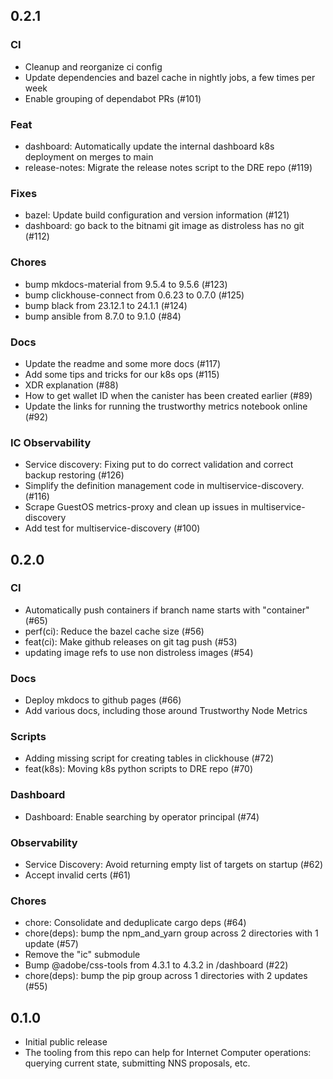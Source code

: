 ## 0.2.1

### CI
- Cleanup and reorganize ci config
- Update dependencies and bazel cache in nightly jobs, a few times per week
- Enable grouping of dependabot PRs (#101)

### Feat

- dashboard: Automatically update the internal dashboard k8s deployment on merges to main
- release-notes: Migrate the release notes script to the DRE repo (#119)

### Fixes

- bazel: Update build configuration and version information (#121)
- dashboard: go back to the bitnami git image as distroless has no git (#112)

### Chores

- bump mkdocs-material from 9.5.4 to 9.5.6 (#123)
- bump clickhouse-connect from 0.6.23 to 0.7.0 (#125)
- bump black from 23.12.1 to 24.1.1 (#124)
- bump ansible from 8.7.0 to 9.1.0 (#84)

### Docs

- Update the readme and some more docs (#117)
- Add some tips and tricks for our k8s ops (#115)
- XDR explanation (#88)
- How to get wallet ID when the canister has been created earlier (#89)
- Update the links for running the trustworthy metrics notebook online (#92)

### IC Observability
- Service discovery: Fixing put to do correct validation and correct backup restoring (#126)
- Simplify the definition management code in multiservice-discovery. (#116)
- Scrape GuestOS metrics-proxy and clean up issues in multiservice-discovery
- Add test for multiservice-discovery (#100)

## 0.2.0

### CI
- Automatically push containers if branch name starts with "container" (#65)
- perf(ci): Reduce the bazel cache size (#56)
- feat(ci): Make github releases on git tag push (#53)
- updating image refs to use non distroless images (#54)

### Docs
- Deploy mkdocs to github pages (#66)
- Add various docs, including those around Trustworthy Node Metrics

### Scripts
- Adding missing script for creating tables in clickhouse (#72)
- feat(k8s): Moving k8s python scripts to DRE repo (#70)

### Dashboard
- Dashboard: Enable searching by operator principal (#74)

### Observability
- Service Discovery: Avoid returning empty list of targets on startup (#62)
- Accept invalid certs (#61)

### Chores
- chore: Consolidate and deduplicate cargo deps (#64)
- chore(deps): bump the npm_and_yarn group across 2 directories with 1 update (#57)
- Remove the "ic" submodule
- Bump @adobe/css-tools from 4.3.1 to 4.3.2 in /dashboard (#22)
- chore(deps): bump the pip group across 1 directories with 2 updates (#55)


## 0.1.0

- Initial public release
- The tooling from this repo can help for Internet Computer operations: querying current state, submitting NNS proposals, etc.
